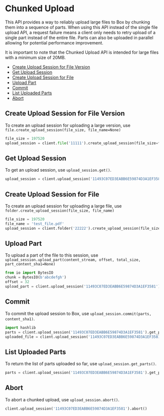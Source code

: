 Chunked Upload
==============

This API provides a way to reliably upload large files to Box by chunking them into a sequence of parts. When using this API instead of the single file upload API, a request failure means a client only needs to retry upload of a single part instead of the entire file. Parts can also be uploaded in parallel allowing for potential performance improvement.

It is important to note that the Chunked Upload API is intended for large files with a minimum size of 20MB.

<!-- START doctoc generated TOC please keep comment here to allow auto update -->
<!-- DON'T EDIT THIS SECTION, INSTEAD RE-RUN doctoc TO UPDATE -->


- [Create Upload Session for File Version](#create-upload-session-for-file-version)
- [Get Upload Session](#get-upload-session)
- [Create Upload Session for File](#create-upload-session-for-file)
- [Upload Part](#upload-part)
- [Commit](#commit)
- [List Uploaded Parts](#list-uploaded-parts)
- [Abort](#abort)

<!-- END doctoc generated TOC please keep comment here to allow auto update -->

Create Upload Session for File Version
--------------------------------------

To create an upload session for uploading a large version, use `file.create_upload_session(file_size, file_name=None)`

```python
file_size = 197520
upload_session = client.file('11111').create_upload_session(file_size=file_size)
```

Get Upload Session
------------------

To get an upload session, use `upload_session.get()`.

```python
upload_session = client.upload_session('11493C07ED3EABB6E59874D3A1EF3581').get()
```

Create Upload Session for File
------------------------------

To create an upload session for uploading a large file, use
`folder.create_upload_session(file_size, file_name)`

```python
file_size = 197520
file_name = 'test_file.pdf'
upload_session = client.folder('22222').create_upload_session(file_size=file_size, file_name=file_name)
```

Upload Part
-----------

To upload a part of the file to this session, use `upload_session.upload_part(content_stream, offset, total_size, part_content_sha1=None)`

```python
from io import BytesIO
chunk = BytesIO(b'abcdefgh')
offset = 32
upload_part = client.upload_session('11493C07ED3EABB6E59874D3A1EF3581').upload_part(chunk, offset, total_size)
```

Commit
------

To commit the upload session to Box, use `upload_session.commit(parts, content_sha1)`.

```python
import hashlib
parts = client.upload_session('11493C07ED3EABB6E59874D3A1EF3581').get_parts()
uploaded_file = client.upload_session('11493C07ED3EABB6E59874D3A1EF3581').commit(parts, sha1.digest())
```

List Uploaded Parts
-------------------

To return the list of parts uploaded so far, use `upload_session.get_parts()`.

```python
parts = client.upload_session('11493C07ED3EABB6E59874D3A1EF3581').get_parts()
```

Abort
-----

To abort a chunked upload, use `upload_session.abort()`.

```python
client.upload_session('11493C07ED3EABB6E59874D3A1EF3581').abort()
```
